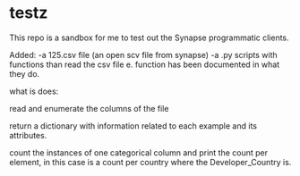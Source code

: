 # testz

This repo is a sandbox for me to test out the Synapse programmatic clients.

Added:
-a 125.csv file (an open scv file from synapse)
-a .py scripts with functions than read the csv file
 e. function has been documented in what they do.

what is does:

read and enumerate the columns of the file

return a dictionary with information related to each example and its attributes.

count the instances of one categorical column and print the count per element, 
in this case is a count per country where the Developer_Country is.

